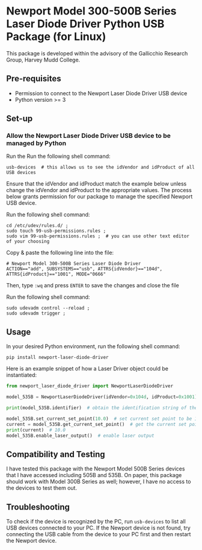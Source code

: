 # Newport Model 300-500B Series Laser Diode Driver Python USB Package (for Linux)

This package is developed within the advisory of the Gallicchio Research Group, Harvey Mudd College.

## Pre-requisites

- Permission to connect to the Newport Laser Diode Driver USB device
- Python version >= 3


## Set-up

### Allow the Newport Laser Diode Driver USB device to be managed by Python

Run the Run the following shell command:

```shell
usb-devices  # this allows us to see the idVendor and idProduct of all USB devices 
```

Ensure that the idVendor and idProduct match the example below unless change the idVendor and idProduct to the appropriate values. The process below grants permission for our package to manage the specified Newport USB device.

Run the following shell command:

```shell
cd /etc/udev/rules.d/ ;
sudo touch 99-usb-permissions.rules ;
sudo vim 99-usb-permissions.rules ;  # you can use other text editor of your choosing
```

Copy & paste the following line into the file: 
```
# Newport Model 300-500B Series Laser Diode Driver
ACTION=="add", SUBSYSTEMS=="usb", ATTRS{idVendor}=="104d", ATTRS{idProduct}=="1001", MODE="0666"
```

Then, type `:wq` and press `ENTER` to save the changes and close the file

Run the following shell command:

```shell
sudo udevadm control --reload ;
sudo udevadm trigger ;
```

## Usage

In your desired Python environment, run the following shell command:

```shell
pip install newport-laser-diode-driver
```

Here is an example snippet of how a Laser Driver object could be instantiated:

```python
from newport_laser_diode_driver import NewportLaserDiodeDriver

model_535B = NewportLaserDiodeDriver(idVendor=0x104d, idProduct=0x1001)

print(model_535B.identifier)  # obtain the identification string of the device

model_535B.set_current_set_point(10.0)  # set current set point to be 10.0 mA
current = model_535B.get_current_set_point()  # get the current set point
print(current)  # 10.0
model_535B.enable_laser_output()  # enable laser output
```

## Compatibility and Testing

I have tested this package with the Newport Model 500B Series devices that I have accessed including 505B and 535B. On paper, this package should work with Model 300B Series as well; however, I have no access to the devices to test them out.

## Troubleshooting

To check if the device is recognized by the PC, run `usb-devices` to list all USB devices connected to your PC. If the Newport device is not found, try connecting the USB cable from the device to your PC first and then restart the Newport device.
